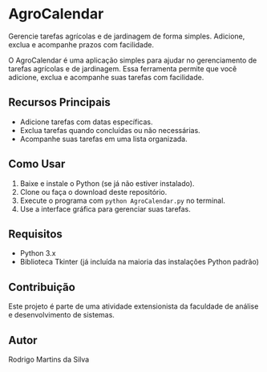 # AgroCalendar

Gerencie tarefas agrícolas e de jardinagem de forma simples. Adicione, exclua e acompanhe prazos com facilidade.

O AgroCalendar é uma aplicação simples para ajudar no gerenciamento de tarefas agrícolas e de jardinagem. Essa ferramenta permite que você adicione, exclua e acompanhe suas tarefas com facilidade.

## Recursos Principais

- Adicione tarefas com datas específicas.
- Exclua tarefas quando concluídas ou não necessárias.
- Acompanhe suas tarefas em uma lista organizada.

## Como Usar

1. Baixe e instale o Python (se já não estiver instalado).
2. Clone ou faça o download deste repositório.
3. Execute o programa com `python AgroCalendar.py` no terminal.
4. Use a interface gráfica para gerenciar suas tarefas.

## Requisitos

- Python 3.x
- Biblioteca Tkinter (já incluída na maioria das instalações Python padrão)

## Contribuição

Este projeto é parte de uma atividade extensionista da faculdade de análise e desenvolvimento de sistemas.

## Autor

Rodrigo Martins da Silva
